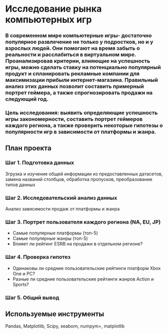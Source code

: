 # Исследование рынка компьютерных игр
### В современном мире компьютерные игры- достаточно популярное развлечение не только у подростков, но и у взрослых людей. Они помогают на время забыть о реальности и расслабиться в виртуальном мире. Проанализировав критерии, влияющие на успешность игры, можно сделать ставку на потенциально популярный продукт и спланировать рекламные компании для максимизации прибыли интернет-магазина. Правильный анализ этих данных позволит составить примерный портрет геймера, а также спрогнозировать продажи на следующий год.
### Цель исследования: выявить определяющие успешность игры закономерности, составить портрет геймеров каждого региона, а также проверить некоторые гипотезы о популярности игр в зависимости от платформы и жанра.
## План проекта

### Шаг 1. Подготовка данных
Згрузка и изучение общей информации из предоставленных датасетов, замена названий столбцов, обработка пропусков, преобразование типов данных


### Шаг 2. Исследовательский анализ данных
Анализ зависимости продаж от платформы и жанра


### Шаг 3. Портрет пользователя каждого региона (NA, EU, JP)
- Самые популярные платформы (топ-5)
- Самые популярные жанры (топ-5)
- Влияет ли рейтинг ESRB на продажи в отдельном регионе?


### Шаг 4. Проверка гипотез
- Одинаковы ли средние пользовательские рейтинги платформ Xbox One и PC?
- Разные ли средние пользовательские рейтинги жанров Action и Sports?
  
### Шаг 5. Общий вывод

## Используемые инструменты
Pandas, Matplotlib, Scipy, seaborn, numpym=, matplotlib
